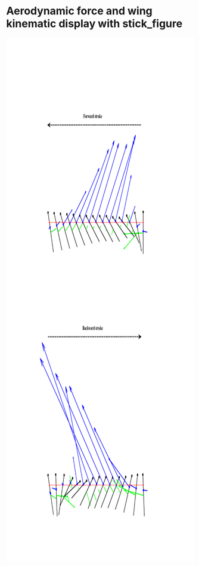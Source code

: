 # Aerodynamic force and wing kinematic display with stick_figure
<div align=center>
<img src="https://github.com/xijunke/aerodynamic_force_stick_figure/blob/master/pic_png_tif_eps_pdf/Stick_figure_force_downstroke_%E5%B9%B3%E5%9D%87%E5%BC%A6%E9%95%BF_%E6%89%AD%E8%BD%AC%E8%BD%B4025C_avereff.png" width="1400" height="700"/>
</div>

<div align=center>
<img src="https://github.com/xijunke/aerodynamic_force_stick_figure/blob/master/pic_png_tif_eps_pdf/Stick_figure_force_upstroke_%E5%B9%B3%E5%9D%87%E5%BC%A6%E9%95%BF_%E6%89%AD%E8%BD%AC%E8%BD%B4025C_avereff.png" width="1400" height="700"/>
</div>